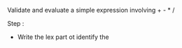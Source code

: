 Validate and evaluate a simple expression involving + - * /

Step :

* Write the lex part ot identify the 